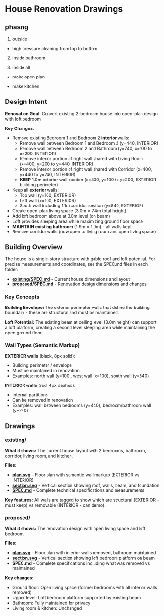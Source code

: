 # House Renovation Drawings

## phasng

1. outside

- high pressure cleaning from top to bottom.

2. inside bathroom

3. inside all

- make open plan

- make kitchen

## Design Intent

**Renovation Goal**: Convert existing 2-bedroom house into open-plan design with loft bedroom

**Key Changes**:
- Remove existing Bedroom 1 and Bedroom 2 **interior** walls:
  - Remove wall between Bedroom 1 and Bedroom 2 (y=440, INTERIOR)
  - Remove wall between Bedroom 2 and Bathroom (y=740, x=100 to x=290, INTERIOR)
  - Remove interior portion of right wall shared with Living Room (x=400, y=200 to y=440, INTERIOR)
  - Remove interior portion of right wall shared with Corridor (x=400, y=440 to y=740, INTERIOR)
  - **KEEP** 1.0m exterior wall section (x=400, y=100 to y=200, EXTERIOR - building perimeter)
- Keep all **exterior** walls:
  - Top wall (y=100, EXTERIOR)
  - Left wall (x=100, EXTERIOR)
  - South wall including 1.1m corridor section (y=840, EXTERIOR)
- Create open-plan living space (3.0m × 7.4m total height)
- Add loft bedroom above at 3.0m level (on beam)
- Loft provides sleeping area while maximizing ground floor space
- **MAINTAIN existing bathroom** (1.9m × 1.0m) - all walls kept
- Remove corridor walls (now open to living room and open living space)

## Building Overview

The house is a single-story structure with gable roof and loft potential. For precise measurements and coordinates, see the SPEC.md files in each folder:
- **[existing/SPEC.md](existing/SPEC.md)** - Current house dimensions and layout
- **[proposed/SPEC.md](proposed/SPEC.md)** - Renovation design dimensions and changes

### Key Concepts

**Building Envelope:** The exterior perimeter walls that define the building boundary - these are structural and must be maintained.

**Loft Potential:** The existing beam at ceiling level (3.0m height) can support a loft platform, creating a second level sleeping area while maintaining the open ground floor.

### Wall Types (Semantic Markup)
**EXTERIOR walls** (black, 8px solid):
- Building perimeter / envelope
- Must be maintained in renovation
- Examples: north wall (y=100), west wall (x=100), south wall (y=840)

**INTERIOR walls** (red, 4px dashed):
- Internal partitions
- Can be removed in renovation
- Examples: wall between bedrooms (y=440), bedroom/bathroom wall (y=740)

## Drawings

### existing/

**What it shows:** The current house layout with 2 bedrooms, bathroom, corridor, living room, and kitchen.

**Files:**
- **[plan.svg](existing/plan.svg)** - Floor plan with semantic wall markup (EXTERIOR vs INTERIOR)
- **[section.svg](existing/section.svg)** - Vertical section showing roof, walls, beam, and foundation
- **[SPEC.md](existing/SPEC.md)** - Complete technical specifications and measurements

**Key features:** All walls are tagged to show which are structural (EXTERIOR - must keep) vs removable (INTERIOR - can demo).

### proposed/

**What it shows:** The renovation design with open living space and loft bedroom.

**Files:**
- **[plan.svg](proposed/plan.svg)** - Floor plan with interior walls removed, bathroom maintained
- **[section.svg](proposed/section.svg)** - Vertical section showing loft bedroom platform on beam
- **[SPEC.md](proposed/SPEC.md)** - Complete specifications including what was removed vs maintained

**Key changes:**
- Ground floor: Open living space (former bedrooms with all interior walls removed)
- Upper level: Loft bedroom platform supported by existing beam
- Bathroom: Fully maintained for privacy
- Living room & kitchen: Unchanged